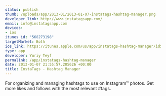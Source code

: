 ```yaml
--- 
status: publish
thumb: /uploads/app/2013-01/2013-01-07-instatags-hashtag-manager.png
developer_link: http://www.instatagsapp.com/
email: info@instatagsapp.com
devices: 
- ios
itunes_id: "568273198"
targetMarket: Both
ios_link: https://itunes.apple.com/us/app/instatags-hashtag-manager/id568273198?mt=8
type: app
developer: Yuriy Teyf
permalink: /app/instatags-hashtag-manager
date: 2013-01-07 21:55:57.205626 +00:00
title: InstaTags - Hashtag Manager
---
```


For organizing and managing hashtags to use on Instagram™ photos. Get more likes and follows with the most relevant #tags.

